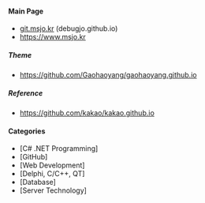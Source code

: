 #### Main Page

* [git.msjo.kr](http://git.msjo.kr) (debugjo.github.io)
* https://www.msjo.kr

##### Theme
* https://github.com/Gaohaoyang/gaohaoyang.github.io

##### Reference
* https://github.com/kakao/kakao.github.io

#### Categories
* \[C# .NET Programming\]
* \[GitHub\]
* \[Web Development\]
* \[Delphi, C/C++, QT\]
* \[Database\]
* \[Server Technology\]
